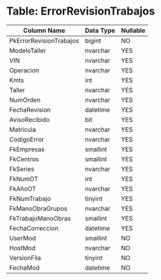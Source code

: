 # Table: ErrorRevisionTrabajos

| Column Name | Data Type | Nullable |
|-------------|-----------|----------|
| PkErrorRevisionTrabajos | bigint | NO |
| ModeloTaller | nvarchar | YES |
| VIN | nvarchar | YES |
| Operacion | nvarchar | YES |
| Kmts | int | YES |
| Taller | nvarchar | YES |
| NumOrden | nvarchar | YES |
| FechaRevision | datetime | YES |
| AvisoRecibido | bit | YES |
| Matricula | nvarchar | YES |
| CodigoError | nvarchar | YES |
| FkEmpresas | smallint | YES |
| FkCentros | smallint | YES |
| FkSeries | nvarchar | YES |
| FkNumOT | int | YES |
| FkAñoOT | nvarchar | YES |
| FkNumTrabajo | tinyint | YES |
| FkManoObraGrupos | nvarchar | YES |
| FkTrabajoManoObras | smallint | YES |
| FechaCorreccion | datetime | YES |
| UserMod | smallint | NO |
| HostMod | nvarchar | NO |
| VersionFila | tinyint | NO |
| FechaMod | datetime | NO |
